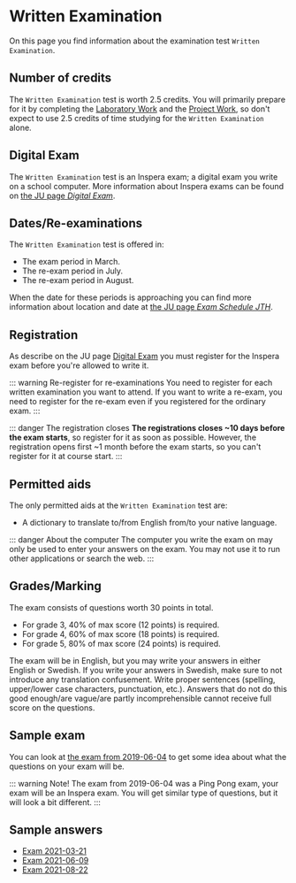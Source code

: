 # Written Examination
On this page you find information about the examination test `Written Examination`.

## Number of credits
The `Written Examination` test is worth 2.5 credits. You will primarily prepare for it by completing the [Laboratory Work](laboratory-work/) and the [Project Work](project-work/), so don't expect to use 2.5 credits of time studying for the `Written Examination` alone.

## Digital Exam
The `Written Examination` test is an Inspera exam; a digital exam you write on a school computer. More information about Inspera exams can be found on [the JU page *Digital Exam*](https://ju.se/student/en/digital-exam.html).

## Dates/Re-examinations
The `Written Examination` test is offered in:

* The exam period in March.
* The re-exam period in July.
* The re-exam period in August.

When the date for these periods is approaching you can find more information about location and date at [the JU page *Exam Schedule JTH*](https://ju.se/student/en/studies/examination/exam-schedule-jth.html).

## Registration
As describe on the JU page [Digital Exam](https://ju.se/student/en/digital-exam.html) you must register for the Inspera exam before you're allowed to write it.

::: warning Re-register for re-examinations
You need to register for each written examination you want to attend. If you want to write a re-exam, you need to register for the re-exam even if you registered for the ordinary exam.
:::

::: danger The registration closes
**The registrations closes ~10 days before the exam starts**, so register for it as soon as possible. However, the registration opens first ~1 month before the exam starts, so you can't register for it at course start.
:::

## Permitted aids
The only permitted aids at the `Written Examination` test are:

* A dictionary to translate to/from English from/to your native language.

::: danger About the computer
The computer you write the exam on may only be used to enter your answers on the exam. You may not use it to run other applications or search the web.
:::

## Grades/Marking
The exam consists of questions worth 30 points in total.

* For grade 3, 40% of max score (12 points) is required.
* For grade 4, 60% of max score (18 points) is required.
* For grade 5, 80% of max score (24 points) is required.

The exam will be in English, but you may write your answers in either English or Swedish. If you write your answers in Swedish, make sure to not introduce any translation confusement. Write proper sentences (spelling, upper/lower case characters, punctuation, etc.). Answers that do not do this good enough/are vague/are partly incomprehensible cannot receive full score on the questions.

## Sample exam
You can look at [the exam from 2019-06-04](files/exam-2019-06-04.pdf) to get some idea about what the questions on your exam will be.

::: warning Note!
The exam from 2019-06-04 was a Ping Pong exam, your exam will be an Inspera exam. You will get similar type of questions, but it will look a bit different.
:::

## Sample answers
* [Exam 2021-03-21](./exams/exam-2021-03-21/)
* [Exam 2021-06-09](./exams/exam-2021-06-09/)
* [Exam 2021-08-22](./exams/exam-2021-08-22/)